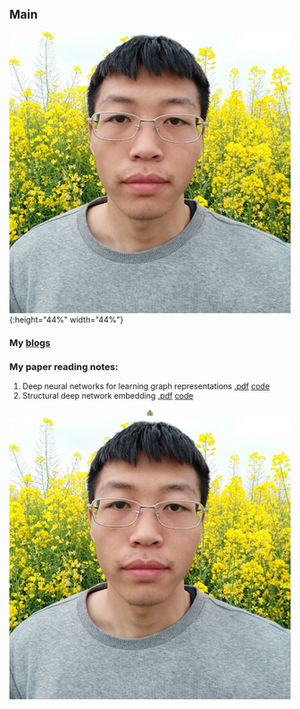 ## Main  
![](https://raw.githubusercontent.com/zhensyuan/imgs/master/yuan.png#pic_center){:height="44%" width="44%"}

### My [blogs](https://zhensyuan.github.io/blog/)

### My paper reading notes:  
1. Deep neural networks for learning graph representations [.pdf](https://raw.githubusercontent.com/zhensyuan/zhensyuan.github.io/master/DNN%20for%20Learning%20Graph%20Representations.pdf) [code]()  
2. Structural deep network embedding [.pdf](https://raw.githubusercontent.com/zhensyuan/zhensyuan.github.io/master/SDNE.pdf) [code]()  

<div style="text-align:center"><img src="https://raw.githubusercontent.com/zhensyuan/imgs/master/yuan.png" width = "10" height = "10" alt="图片名称" align=center/></div>  

<img align="center" src="https://raw.githubusercontent.com/zhensyuan/imgs/master/yuan.png" alt="...">

